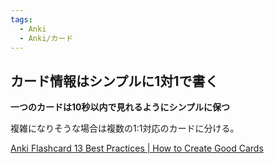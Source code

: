 ```yaml
---
tags:
  - Anki
  - Anki/カード
---
```

## カード情報はシンプルに1対1で書く

**一つのカードは10秒以内で見れるようにシンプルに保つ**


複雑になりそうな場合は複数の1:1対応のカードに分ける。

[Anki Flashcard 13 Best Practices | How to Create Good Cards](https://medschoolinsiders.com/medical-student/anki-flashcard-best-practices-how-to-create-good-cards/)